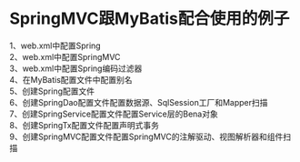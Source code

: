 # SpringMVC跟MyBatis配合使用的例子

1、web.xml中配置Spring<br />
2、web.xml中配置SpringMVC<br />
3、web.xml中配置Spring编码过滤器<br />
4、在MyBatis配置文件中配置别名<br />
5、创建Spring配置文件<br />
6、创建SpringDao配置文件配置数据源、SqlSession工厂和Mapper扫描<br />
7、创建SpringService配置文件配置Service层的Bena对象<br />
8、创建SpringTx配置文件配置声明式事务<br />
9、创建SpringMVC配置文件配置SpringMVC的注解驱动、视图解析器和组件扫描<br />